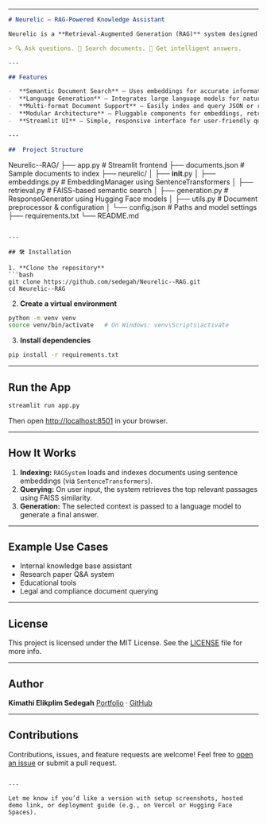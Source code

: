 
---

```markdown
# Neurelic – RAG-Powered Knowledge Assistant

Neurelic is a **Retrieval-Augmented Generation (RAG)** system designed to provide smart, context-aware responses by combining document retrieval with advanced language generation. Built using a modular architecture, Neurelic enables querying large document sets using semantic search and delivers AI-generated answers powered by transformer models.

> 🔍 Ask questions. 📄 Search documents. 🤖 Get intelligent answers.

---

## Features

-  **Semantic Document Search** – Uses embeddings for accurate information retrieval.
-  **Language Generation** – Integrates large language models for natural language responses.
-  **Multi-format Document Support** – Easily index and query JSON or raw text docs.
-  **Modular Architecture** – Pluggable components for embeddings, retrieval, and generation.
-  **Streamlit UI** – Simple, responsive interface for user-friendly querying.

---

##  Project Structure

```

Neurelic--RAG/
├── app.py                # Streamlit frontend
├── documents.json        # Sample documents to index
├── neurelic/
│   ├── **init**.py
│   ├── embeddings.py     # EmbeddingManager using SentenceTransformers
│   ├── retrieval.py      # FAISS-based semantic search
│   ├── generation.py     # ResponseGenerator using Hugging Face models
│   ├── utils.py          # Document preprocessor & configuration
│   └── config.json       # Paths and model settings
├── requirements.txt
└── README.md

````

---

## 🛠 Installation

1. **Clone the repository**
```bash
git clone https://github.com/sedegah/Neurelic--RAG.git
cd Neurelic--RAG
````

2. **Create a virtual environment**

```bash
python -m venv venv
source venv/bin/activate   # On Windows: venv\Scripts\activate
```

3. **Install dependencies**

```bash
pip install -r requirements.txt
```

---

##  Run the App

```bash
streamlit run app.py
```

Then open [http://localhost:8501](http://localhost:8501) in your browser.

---

##  How It Works

1. **Indexing:** `RAGSystem` loads and indexes documents using sentence embeddings (via `SentenceTransformers`).
2. **Querying:** On user input, the system retrieves the top relevant passages using FAISS similarity.
3. **Generation:** The selected context is passed to a language model to generate a final answer.

---

##  Example Use Cases

* Internal knowledge base assistant
* Research paper Q\&A system
* Educational tools
* Legal and compliance document querying

---

##  License

This project is licensed under the MIT License. See the [LICENSE](LICENSE) file for more info.

---

##  Author

**Kimathi Elikplim Sedegah**
[Portfolio](https://kimathisedegah.vercel.app) · [GitHub](https://github.com/sedegah)

---

##  Contributions

Contributions, issues, and feature requests are welcome!
Feel free to [open an issue](https://github.com/sedegah/Neurelic--RAG/issues) or submit a pull request.

```

---

Let me know if you’d like a version with setup screenshots, hosted demo link, or deployment guide (e.g., on Vercel or Hugging Face Spaces).
```
